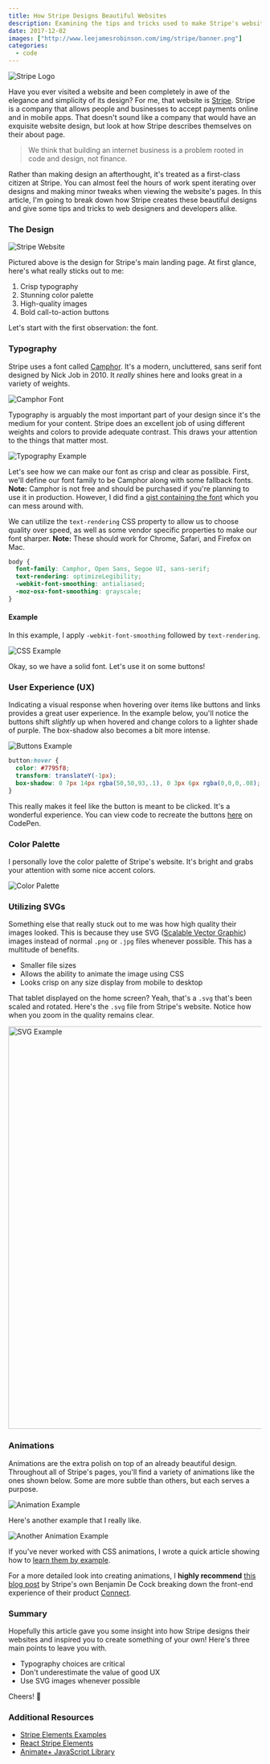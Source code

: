 ```yaml
---
title: How Stripe Designs Beautiful Websites
description: Examining the tips and tricks used to make Stripe's website design a notch above the rest.
date: 2017-12-02
images: ["http://www.leejamesrobinson.com/img/stripe/banner.png"]
categories:
  - code
---
```


![Stripe Logo](/img/stripe/banner.png)

Have you ever visited a website and been completely in awe of the elegance and simplicity of its design? For me, that website is [Stripe](https://stripe.com/). Stripe is a company that allows people and businesses to accept payments online and in mobile apps. That doesn't sound like a company that would have an exquisite website design, but look at how Stripe describes themselves on their about page.

> We think that building an internet business is a problem rooted in code and design, not finance.

Rather than making design an afterthought, it's treated as a first-class citizen at Stripe. You can almost feel the hours of work spent iterating over designs and making minor tweaks when viewing the website's pages. In this article, I'm going to break down how Stripe creates these beautiful designs and give some tips and tricks to web designers and developers alike.


### The Design 

![Stripe Website](/img/stripe/website.png)

Pictured above is the design for Stripe's main landing page. At first glance, here's what really sticks out to me:

1. Crisp typography
2. Stunning color palette
3. High-quality images
4. Bold call-to-action buttons

Let's start with the first observation: the font.

### Typography

Stripe uses a font called [Camphor](https://www.fontshop.com/families/camphor). It's a modern, uncluttered, sans serif font designed by Nick Job in 2010. It *really* shines here and looks great in a variety of weights. 

![Camphor Font](/img/stripe/camphor.png)

Typography is arguably the most important part of your design since it's the medium for your content. Stripe does an excellent job of using different weights and colors to provide adequate contrast. This draws your attention to the things that matter most.

![Typography Example](/img/stripe/typography.png)

Let's see how we can make our font as crisp and clear as possible. First, we'll define our font family to be Camphor along with some fallback fonts. **Note:** Camphor is not free and should be purchased if you're planning to use it in production. However, I did find a [gist containing the font](https://gist.github.com/bdno86/d1f49b6f533df3f832b39d6cc3194303) which you can mess around with.

We can utilize the `text-rendering` CSS property to allow us to choose quality over speed, as well as some vendor specific properties to make our font sharper. **Note:** These should work for Chrome, Safari, and Firefox on Mac.

```css
body {
  font-family: Camphor, Open Sans, Segoe UI, sans-serif;
  text-rendering: optimizeLegibility;
  -webkit-font-smoothing: antialiased;
  -moz-osx-font-smoothing: grayscale;
}
```
#### Example

In this example, I apply `-webkit-font-smoothing` followed by `text-rendering`.

![CSS Example](/img/stripe/css-example.gif)

Okay, so we have a solid font. Let's use it on some buttons!

### User Experience (UX)

Indicating a visual response when hovering over items like buttons and links provides a great user experience. In the example below, you'll notice the buttons shift *slightly* up when hovered and change colors to a lighter shade of purple. The box-shadow also becomes a bit more intense.

![Buttons Example](/img/stripe/buttons.gif)

```css
button:hover {
  color: #7795f8;
  transform: translateY(-1px);
  box-shadow: 0 7px 14px rgba(50,50,93,.1), 0 3px 6px rgba(0,0,0,.08);
}
```

This really makes it feel like the button is meant to be clicked. It's a wonderful experience. You can view code to recreate the buttons [here](https://codepen.io/leerob/pen/bYQRpB) on CodePen.

### Color Palette

I personally love the color palette of Stripe's website. It's bright and grabs your attention with some nice accent colors.

![Color Palette](/img/stripe/color-palette.png)

### Utilizing SVGs

Something else that really stuck out to me was how high quality their images looked. This is because they use SVG ([Scalable Vector Graphic](https://svgontheweb.com/)) images instead of normal `.png` or `.jpg` files whenever possible. This has a multitude of benefits.

- Smaller file sizes
- Allows the ability to animate the image using CSS
- Looks crisp on any size display from mobile to desktop

That tablet displayed on the home screen? Yeah, that's a `.svg` that's been scaled and rotated. Here's the `.svg` file from Stripe's website. Notice how when you zoom in the quality remains clear.

<img src="/img/stripe/salesforce.svg" alt="SVG Example" width="800">

### Animations

Animations are the extra polish on top of an already beautiful design. Throughout all of Stripe's pages, you'll find a variety of animations like the ones shown below. Some are more subtle than others, but each serves a purpose.

![Animation Example](/img/stripe/spinning-animation.gif)

Here's another example that I really like.

![Another Animation Example](/img/stripe/animation-example.gif)

If you've never worked with CSS animations, I wrote a quick article showing how to [learn them by example](/blog/learning-css-animations-by-example). 

For a more detailed look into creating animations, I **highly recommend** [this blog post](https://stripe.com/blog/connect-front-end-experience) by Stripe's own Benjamin De Cock breaking down the front-end experience of their product [Connect](https://stripe.com/connect).

### Summary

Hopefully this article gave you some insight into how Stripe designs their websites and inspired you to create something of your own! Here's three main points to leave you with.

- Typography choices are critical
- Don't underestimate the value of good UX
- Use SVG images whenever possible

Cheers! 🍻


### Additional Resources

- [Stripe Elements Examples](https://stripe.github.io/elements-examples/)
- [React Stripe Elements](https://github.com/stripe/react-stripe-elements)
- [Animate+ JavaScript Library](https://github.com/bendc/AnimatePlus)
